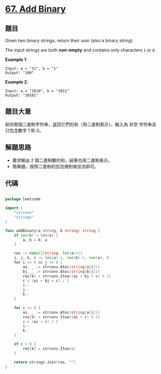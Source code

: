 # [67. Add Binary](https://leetcode.com/problems/add-binary/)


## 題目

Given two binary strings, return their sum (also a binary string).

The input strings are both **non-empty** and contains only characters `1` or `0`.

**Example 1**:

```
Input: a = "11", b = "1"
Output: "100"
```

**Example 2**:

```
Input: a = "1010", b = "1011"
Output: "10101"
```

## 題目大意

給你兩個二進制字符串，返回它們的和（用二進制表示）。輸入為 非空 字符串且只包含數字 1 和 0。

## 解題思路

- 要求輸出 2 個二進制數的和，結果也用二進制表示。
- 簡單題。按照二進制的加法規則做加法即可。

## 代碼

```go

package leetcode

import (
	"strconv"
	"strings"
)

func addBinary(a string, b string) string {
	if len(b) > len(a) {
		a, b = b, a
	}

	res := make([]string, len(a)+1)
	i, j, k, c := len(a)-1, len(b)-1, len(a), 0
	for i >= 0 && j >= 0 {
		ai, _ := strconv.Atoi(string(a[i]))
		bj, _ := strconv.Atoi(string(b[j]))
		res[k] = strconv.Itoa((ai + bj + c) % 2)
		c = (ai + bj + c) / 2
		i--
		j--
		k--
	}

	for i >= 0 {
		ai, _ := strconv.Atoi(string(a[i]))
		res[k] = strconv.Itoa((ai + c) % 2)
		c = (ai + c) / 2
		i--
		k--
	}

	if c > 0 {
		res[k] = strconv.Itoa(c)
	}

	return strings.Join(res, "")
}

```